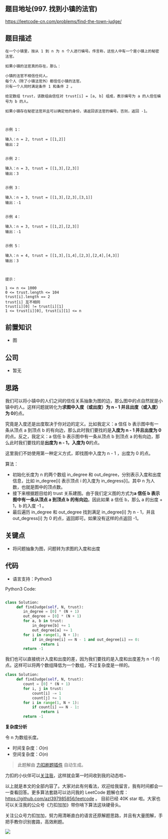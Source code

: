 ## 题目地址(997. 找到小镇的法官)

https://leetcode-cn.com/problems/find-the-town-judge/

## 题目描述

```
在一个小镇里，按从 1 到 n 为 n 个人进行编号。传言称，这些人中有一个是小镇上的秘密法官。

如果小镇的法官真的存在，那么：

小镇的法官不相信任何人。
每个人（除了小镇法官外）都信任小镇的法官。
只有一个人同时满足条件 1 和条件 2 。

给定数组 trust，该数组由信任对 trust[i] = [a, b] 组成，表示编号为 a 的人信任编号为 b 的人。

如果小镇存在秘密法官并且可以确定他的身份，请返回该法官的编号。否则，返回 -1。

 

示例 1：

输入：n = 2, trust = [[1,2]]
输出：2


示例 2：

输入：n = 3, trust = [[1,3],[2,3]]
输出：3


示例 3：

输入：n = 3, trust = [[1,3],[2,3],[3,1]]
输出：-1


示例 4：

输入：n = 3, trust = [[1,2],[2,3]]
输出：-1


示例 5：

输入：n = 4, trust = [[1,3],[1,4],[2,3],[2,4],[4,3]]
输出：3

 

提示：

1 <= n <= 1000
0 <= trust.length <= 104
trust[i].length == 2
trust[i] 互不相同
trust[i][0] != trust[i][1]
1 <= trust[i][0], trust[i][1] <= n
```

## 前置知识

- 图

## 公司

- 暂无

## 思路

我们可以将小镇中的人们之间的信任关系抽象为图的边，那么图中的点自然就是小镇中的人。这样问题就转化为**求图中入度（或出度）为 n - 1 并且出度（或入度）为 0**的点。

究竟是入度还是出度取决于你对边的定义。比如我定义：a 信任 b 表示图中有一条从顶点 a 到顶点 b 的有向边，那么此时我们要找的是**入度为 n - 1 并且出度为 0**的点。反之，我定义：a 信任 b 表示图中有一条从顶点 b 到顶点 a 的有向边，那么此时我们要找的是**出度为 n - 1，入度为 0**的点。

这里我们不妨使用第一种定义方式，即找图中入度为 n - 1 ，出度为 0 的点。

算法：

- 初始化长度为 n 的两个数组 in_degree 和 out_degree，分别表示入度和出度信息，比如 in_degree[i] 表示顶点 i 的入度为 in_degress[i]。其中 n 为人数，也就是图中的顶点数。
- 接下来根据题目给的 trust 关系建图。由于我们定义图的方式为**a 信任 b 表示图中有一条从顶点 a 到顶点 b 的有向边**。因此如果 a 信任 b，那么 a 的出度 + 1，b 的入度 -1 。
- 最后遍历 in_degree 和 out_degree 找到满足 in_degree[i] 为 n - 1，并且 out_degress[i] 为 0 的点，返回即可。如果没有这样的点返回 -1。

## 关键点

- 将问题抽象为图，问题转为求图的入度和出度

## 代码

- 语言支持：Python3

Python3 Code:

```python

class Solution:
     def findJudge(self, N, trust):
        in_degree = [0] * (N + 1)
        out_degree = [0] * (N + 1)
        for a, b in trust:
            in_degree[b] += 1
            out_degree[a] += 1
        for i in range(1, N + 1):
            if in_degree[i] == N - 1 and out_degree[i] == 0:
                return i
        return -1

```

我们也可以直接统计入度和出度的差，因为我们要找的是入度和出度差为 n -1 的点。这样可以将两个数组降低为一个数组，不过复杂度是一样的。

```py
class Solution:
     def findJudge(self, N, trust):
        count = [0] * (N + 1)
        for i, j in trust:
            count[i] -= 1
            count[j] += 1
        for i in range(1, N + 1):
            if count[i] == N - 1:
                return i
        return -1
```

**复杂度分析**

令 n 为数组长度。

- 时间复杂度：$O(n)$
- 空间复杂度：$O(n)$

> 此题解由 [力扣刷题插件](https://leetcode-pp.github.io/leetcode-cheat/?tab=solution-template) 自动生成。

力扣的小伙伴可以[关注我](https://leetcode-cn.com/u/fe-lucifer/)，这样就会第一时间收到我的动态啦~

以上就是本文的全部内容了。大家对此有何看法，欢迎给我留言，我有时间都会一一查看回答。更多算法套路可以访问我的 LeetCode 题解仓库：https://github.com/azl397985856/leetcode 。 目前已经 40K star 啦。大家也可以关注我的公众号《力扣加加》带你啃下算法这块硬骨头。

关注公众号力扣加加，努力用清晰直白的语言还原解题思路，并且有大量图解，手把手教你识别套路，高效刷题。

![](https://p.ipic.vip/iy282q.jpg)
